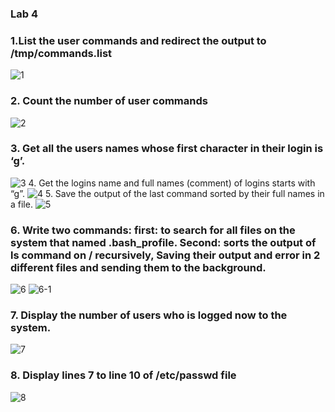 ### Lab 4
### 1.List the user commands and redirect the output to /tmp/commands.list
![1](https://github.com/menna-abdallah/Linux/assets/139376864/0c65eb2e-3707-40a5-bb8e-2a84dba68852)
### 2. Count the number of user commands
![2](https://github.com/menna-abdallah/Linux/assets/139376864/d2d73712-b4d6-410f-a006-862b992f13de)
### 3. Get all the users names whose first character in their login is ‘g’.
![3](https://github.com/menna-abdallah/Linux/assets/139376864/65e8498c-baf9-492f-9eb9-36e7bdb7a4c3)
4. Get the logins name and full names (comment) of logins starts with “g”.
![4](https://github.com/menna-abdallah/Linux/assets/139376864/295787ae-42d9-4002-a6d2-a68104ecae8c)
5. Save the output of the last command sorted by their full names in a file.
![5](https://github.com/menna-abdallah/Linux/assets/139376864/e64bbb9f-751c-47e5-a1a0-d1dffad3503e)
### 6. Write two commands: first: to search for all files on the system that named .bash_profile. Second: sorts the output of ls command on / recursively, Saving their output and error in 2 different files and sending them to the background.
![6](https://github.com/menna-abdallah/Linux/assets/139376864/dbbb2b61-526a-4079-84e0-69a867c32e96)
![6-1](https://github.com/menna-abdallah/Linux/assets/139376864/90686a6c-c96a-4ea5-9b40-4564975a179f)
### 7. Display the number of users who is logged now to the system.
![7](https://github.com/menna-abdallah/Linux/assets/139376864/fe5990ab-946d-4add-b42b-8f56e39eb119)
### 8. Display lines 7 to line 10 of /etc/passwd file
![8](https://github.com/menna-abdallah/Linux/assets/139376864/b57ae035-10d4-4344-b099-3ae9686a8060)


